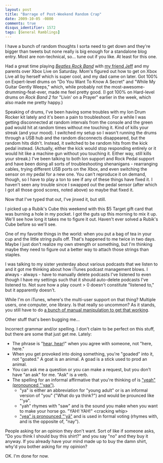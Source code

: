 ```yaml
---
layout: post
title: "Barrage of Post-Weekend Random Crap"
date: 2009-10-05 -0800
comments: true
disqus_identifier: 1572
tags: [General Ramblings]
---
```

I have a bunch of random thoughts I sorta need to get down and they're
bigger than tweets but none really is big enough for a standalone blog
entry. Most are non-technical, so... tune out if you like. At least for
this one.

Had a great time playing [*Beatles Rock
Band*](http://www.amazon.com/gp/product/B001UQ704C?ie=UTF8&tag=mhsvortex&linkCode=as2&camp=1789&creative=390957&creativeASIN=B001UQ704C)
with [my friend Jeff](http://jeff.eberlin.net/) and my parents over Xbox
Live on Saturday. Mom's figured out how to get on Xbox Live all by
herself which is super cool, and my dad came on later. Got 100% on
Expert-level drums on "Do You Want To Know A Secret" and "While My
Guitar Gently Weeps," which, while probably not the
most-awesome-drumming-feat-ever, made me feel pretty good. (I got 100%
on Hard-level drums on *Rock Band 2* for "Livin' on a Prayer" earlier in
the week, which also made me pretty happy.)

Speaking of drums, I've been having some troubles with my Ion Drum
Rocker kit lately and it's been a pain to troubleshoot. For a while I
was getting disconnected at random intervals from the console and the
green pad would hit at random times without me touching it. Kind of
kills your streak (and your mood). I switched my setup so I wasn't
running the drums through a USB hub and the random disconnects
disappeared, but the random hits didn't. Instead, it switched to be
random hits from the kick pedal instead. (Actually, either the kick
would stop responding entirely or it would hit like a machine gun
without you touching it. Either way, still kills your streak.) I've been
talking to both Ion support and Rock Pedal support and have been doing
all sorts of troubleshooting shenanigans - rearranging cables, trying
different USB ports on the Xbox, and even switching the sensor on my
pedal for a new one. You can't reproduce it on demand, though, so I have
to play a ton to see if any of these things have fixed it. I haven't
seen any trouble since I swapped out the pedal sensor (after which I got
all those good scores, noted above) so maybe that fixed it.

Now that I've typed that out, I've jinxed it, but still.

I picked up a Rubik's Cube this weekend with this $5 Target gift card
that was burning a hole in my pocket. I got the guts up this morning to
mix it up. We'll see how long it takes me to figure it out. Haven't ever
solved a Rubik's Cube before so we'll see.

One of my favorite things in the world: when you put a bag of tea in
your cup and the little string pulls off. That's happened to me twice in
two days. Maybe I just don't realize my own strength or something, but
I'm thinking maybe they need to figure out a better way to attach those
strings than staples.

I was talking to my sister yesterday about various podcasts that we
listen to and it got me thinking about how iTunes podcast management
blows. I always - always - have to manually delete podcasts I've
listened to even though I have my settings such that it should
auto-delete podcasts I've listened to. Not sure how a play count \> 0
doesn't constitute "listened to," but it apparently doesn't.

While I'm on iTunes, where's the multi-user support on that thing?
Multiple users, one computer, one library. Is that really so uncommon?
As it stands, you still have to do [a bunch of manual manipulation to
get that working](/archive/2005/04/10/multi-user-itunes.aspx).

Other stuff that's been bugging me...

Incorrect grammar and/or spelling. I don't claim to be perfect on this
stuff, but there are some that just get me. Lately:

-   The phrase is "[hear,
    hear](http://en.wikipedia.org/wiki/Hear,_hear)!" when you agree with
    someone, not "here, here."
-   When you get provoked into doing something, you're "goaded" into it,
    not "goated." A goat is an animal. A goad is a stick used to prod an
    animal.
-   You can ask me a question or you can make a request, but you don't
    have "an ask" for me. "Ask" is a verb.
-   The spelling for an informal affirmative that you're thinking of is
    ["yeah" (pronounced
    "'yaə")](http://www.merriam-webster.com/dictionary/yeah).
    -   "ya" is either an abbreviation for "young adult" or is an
        informal version of "you" ("What do ya think?") and would be
        prounced like "'yə".
    -   "yah" rhymes with "saw" and is the sound you make when you want
        to make your horse go. "YAH! YAH!" \<cracking whip\>
    -   ["yea" is pronounced
        "'yā"](http://www.merriam-webster.com/dictionary/yea) and is
        used in formal voting (rhymes with, and is the opposite of,
        "nay").

People asking for an opinion they don't want. Sort of like if someone
asks, "Do you think I should buy this shirt?" and you say "no" and they
buy it anyway. If you already have your mind made up to buy the damn
shirt, why'd you bother asking for my opinion?

OK. I'm done for now.

